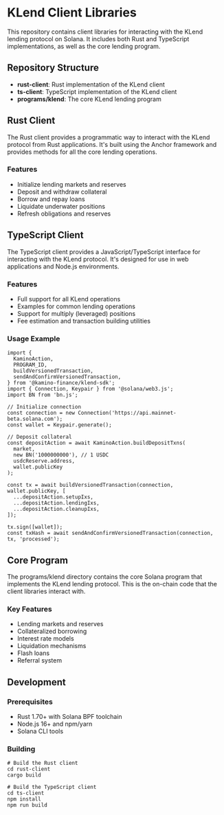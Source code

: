 # KLend Client Libraries

This repository contains client libraries for interacting with the KLend lending protocol on Solana. It includes both Rust and TypeScript implementations, as well as the core lending program.

## Repository Structure
- **rust-client**: Rust implementation of the KLend client
- **ts-client**: TypeScript implementation of the KLend client
- **programs/klend**: The core KLend lending program

## Rust Client
The Rust client provides a programmatic way to interact with the KLend protocol from Rust applications. It's built using the Anchor framework and provides methods for all the core lending operations.

### Features
- Initialize lending markets and reserves
- Deposit and withdraw collateral
- Borrow and repay loans
- Liquidate underwater positions
- Refresh obligations and reserves

## TypeScript Client
The TypeScript client provides a JavaScript/TypeScript interface for interacting with the KLend protocol. It's designed for use in web applications and Node.js environments.

### Features
- Full support for all KLend operations
- Examples for common lending operations
- Support for multiply (leveraged) positions
- Fee estimation and transaction building utilities

### Usage Example
```
import {
  KaminoAction,
  PROGRAM_ID,
  buildVersionedTransaction,
  sendAndConfirmVersionedTransaction,
} from '@kamino-finance/klend-sdk';
import { Connection, Keypair } from '@solana/web3.js';
import BN from 'bn.js';

// Initialize connection
const connection = new Connection('https://api.mainnet-beta.solana.com');
const wallet = Keypair.generate();

// Deposit collateral
const depositAction = await KaminoAction.buildDepositTxns(
  market,
  new BN('1000000000'), // 1 USDC
  usdcReserve.address,
  wallet.publicKey
);

const tx = await buildVersionedTransaction(connection, wallet.publicKey, [
  ...depositAction.setupIxs,
  ...depositAction.lendingIxs,
  ...depositAction.cleanupIxs,
]);

tx.sign([wallet]);
const txHash = await sendAndConfirmVersionedTransaction(connection, tx, 'processed');

```

## Core Program
The programs/klend directory contains the core Solana program that implements the KLend lending protocol. This is the on-chain code that the client libraries interact with.

### Key Features
- Lending markets and reserves
- Collateralized borrowing
- Interest rate models
- Liquidation mechanisms
- Flash loans
- Referral system

## Development

### Prerequisites
- Rust 1.70+ with Solana BPF toolchain
- Node.js 16+ and npm/yarn
- Solana CLI tools

### Building

```
# Build the Rust client
cd rust-client
cargo build

# Build the TypeScript client
cd ts-client
npm install
npm run build
```